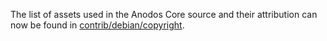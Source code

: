 The list of assets used in the Anodos Core source and their attribution can now be found in [contrib/debian/copyright](../contrib/debian/copyright).
